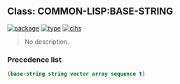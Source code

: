 ## Class: COMMON-LISP:BASE-STRING
[![package](https://img.shields.io/badge/Package-COMMON--LISP-5f9ea0.svg?style=social&colorA=999999)](../) [![type](https://img.shields.io/badge/Type-Class-5f9ea0.svg?style=social&colorA=999999)](../#class) [![clhs](https://img.shields.io/badge/CLHS-BASE--STRING-5f9ea0.svg?style=social&colorA=999999)](http://www.lispworks.com/documentation/HyperSpec/Body/t_base_s.htm) 

> No description.

### Precedence list
```cl
(base-string string vector array sequence t)
```
